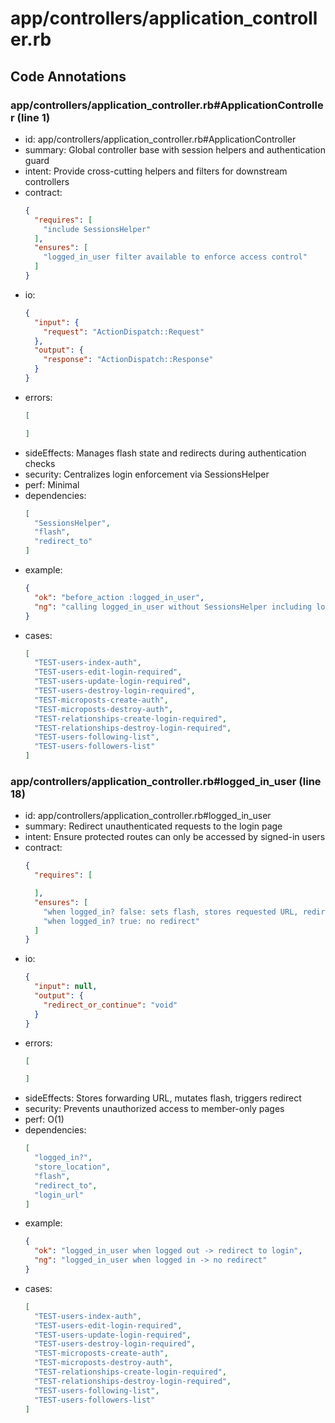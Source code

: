 # app/controllers/application_controller.rb

## Code Annotations

### app/controllers/application_controller.rb#ApplicationController (line 1)
- id: app/controllers/application_controller.rb#ApplicationController
- summary: Global controller base with session helpers and authentication guard
- intent: Provide cross-cutting helpers and filters for downstream controllers
- contract:
  ```json
  {
    "requires": [
      "include SessionsHelper"
    ],
    "ensures": [
      "logged_in_user filter available to enforce access control"
    ]
  }
  ```
- io:
  ```json
  {
    "input": {
      "request": "ActionDispatch::Request"
    },
    "output": {
      "response": "ActionDispatch::Response"
    }
  }
  ```
- errors:
  ```json
  [
  
  ]
  ```
- sideEffects: Manages flash state and redirects during authentication checks
- security: Centralizes login enforcement via SessionsHelper
- perf: Minimal
- dependencies:
  ```json
  [
    "SessionsHelper",
    "flash",
    "redirect_to"
  ]
  ```
- example:
  ```json
  {
    "ok": "before_action :logged_in_user",
    "ng": "calling logged_in_user without SessionsHelper including logged_in? # raises NoMethodError"
  }
  ```
- cases:
  ```json
  [
    "TEST-users-index-auth",
    "TEST-users-edit-login-required",
    "TEST-users-update-login-required",
    "TEST-users-destroy-login-required",
    "TEST-microposts-create-auth",
    "TEST-microposts-destroy-auth",
    "TEST-relationships-create-login-required",
    "TEST-relationships-destroy-login-required",
    "TEST-users-following-list",
    "TEST-users-followers-list"
  ]
  ```

### app/controllers/application_controller.rb#logged_in_user (line 18)
- id: app/controllers/application_controller.rb#logged_in_user
- summary: Redirect unauthenticated requests to the login page
- intent: Ensure protected routes can only be accessed by signed-in users
- contract:
  ```json
  {
    "requires": [
  
    ],
    "ensures": [
      "when logged_in? false: sets flash, stores requested URL, redirects login_url with 303",
      "when logged_in? true: no redirect"
    ]
  }
  ```
- io:
  ```json
  {
    "input": null,
    "output": {
      "redirect_or_continue": "void"
    }
  }
  ```
- errors:
  ```json
  [
  
  ]
  ```
- sideEffects: Stores forwarding URL, mutates flash, triggers redirect
- security: Prevents unauthorized access to member-only pages
- perf: O(1)
- dependencies:
  ```json
  [
    "logged_in?",
    "store_location",
    "flash",
    "redirect_to",
    "login_url"
  ]
  ```
- example:
  ```json
  {
    "ok": "logged_in_user when logged out -> redirect to login",
    "ng": "logged_in_user when logged in -> no redirect"
  }
  ```
- cases:
  ```json
  [
    "TEST-users-index-auth",
    "TEST-users-edit-login-required",
    "TEST-users-update-login-required",
    "TEST-users-destroy-login-required",
    "TEST-microposts-create-auth",
    "TEST-microposts-destroy-auth",
    "TEST-relationships-create-login-required",
    "TEST-relationships-destroy-login-required",
    "TEST-users-following-list",
    "TEST-users-followers-list"
  ]
  ```

